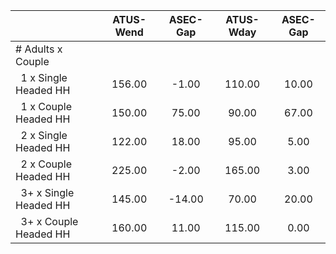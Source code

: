 
|                      |    ATUS-Wend |     ASEC-Gap |    ATUS-Wday |     ASEC-Gap |
| -------------------- | :----------: | :----------: | :----------: | :----------: |
| # Adults x Couple    |              |              |              |              |
| &nbsp;&nbsp;1 x Single Headed HH |       156.00 |        -1.00 |       110.00 |        10.00 |
| &nbsp;&nbsp;1 x Couple Headed HH |       150.00 |        75.00 |        90.00 |        67.00 |
| &nbsp;&nbsp;2 x Single Headed HH |       122.00 |        18.00 |        95.00 |         5.00 |
| &nbsp;&nbsp;2 x Couple Headed HH |       225.00 |        -2.00 |       165.00 |         3.00 |
| &nbsp;&nbsp;3+ x Single Headed HH |       145.00 |       -14.00 |        70.00 |        20.00 |
| &nbsp;&nbsp;3+ x Couple Headed HH |       160.00 |        11.00 |       115.00 |         0.00 |

